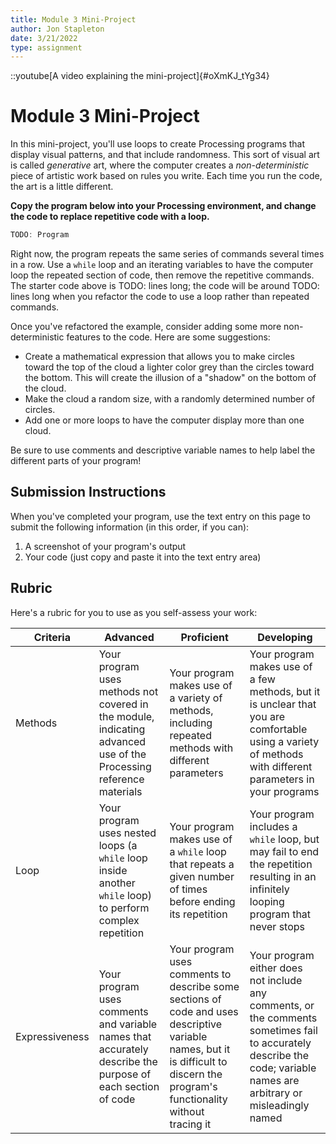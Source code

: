 ```yaml
---
title: Module 3 Mini-Project
author: Jon Stapleton
date: 3/21/2022
type: assignment
---
```


::youtube[A video explaining the mini-project]{#oXmKJ_tYg34}

# Module 3 Mini-Project

In this mini-project, you'll use loops to create Processing programs that display visual patterns, and that include randomness. This sort of visual art is called *generative* art, where the computer creates a *non-deterministic* piece of artistic work based on rules you write. Each time you run the code, the art is a little different.

**Copy the program below into your Processing environment, and change the code to replace repetitive code with a loop.**

```java
TODO: Program
```

Right now, the program repeats the same series of commands several times in a row. Use a `while` loop and an iterating variables to have the computer loop the repeated section of code, then remove the repetitive commands. The starter code above is TODO: lines long; the code will be around TODO: lines long when you refactor the code to use a loop rather than repeated commands.

Once you've refactored the example, consider adding some more non-deterministic features to the code. Here are some suggestions:

* Create a mathematical expression that allows you to make circles toward the top of the cloud a lighter color grey than the circles toward the bottom. This will create the illusion of a "shadow" on the bottom of the cloud.
* Make the cloud a random size, with a randomly determined number of circles.
* Add one or more loops to have the computer display more than one cloud.

Be sure to use comments and descriptive variable names to help label the different parts of your program!

## Submission Instructions

When you've completed your program, use the text entry on this page to submit the following information (in this order, if you can):

1. A screenshot of your program's output
2. Your code (just copy and paste it into the text entry area)

## Rubric

Here's a rubric for you to use as you self-assess your work:

| Criteria  | Advanced | Proficient | Developing |
| --------- | -------- | ---------- | ---------- |
| Methods   | Your program uses methods not covered in the module, indicating advanced use of the Processing reference materials | Your program makes use of a variety of methods, including repeated methods with different parameters | Your program makes use of a few methods, but it is unclear that you are comfortable using a variety of methods with different parameters in your programs |
| Loop | Your program uses nested loops (a `while` loop inside another `while` loop) to perform complex repetition | Your program makes use of a `while` loop that repeats a given number of times before ending its repetition | Your program includes a `while` loop, but may fail to end the repetition resulting in an infinitely looping program that never stops |
| Expressiveness  | Your program uses comments and variable names that accurately describe the purpose of each section of code | Your program uses comments to describe some sections of code and uses descriptive variable names, but it is difficult to discern the program's functionality without tracing it | Your program either does not include any comments, or the comments sometimes fail to accurately describe the code; variable names are arbitrary or misleadingly named |